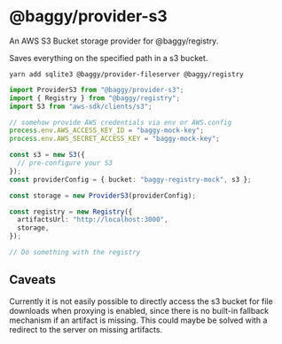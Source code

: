 # @baggy/provider-s3

An AWS S3 Bucket storage provider for @baggy/registry.

Saves everything on the specified path in a s3 bucket.

`yarn add sqlite3 @baggy/provider-fileserver @baggy/registry`

```typescript
import ProviderS3 from "@baggy/provider-s3";
import { Registry } from "@baggy/registry";
import S3 from "aws-sdk/clients/s3";

// somehow provide AWS credentials via env or AWS.config
process.env.AWS_ACCESS_KEY_ID = "baggy-mock-key";
process.env.AWS_SECRET_ACCESS_KEY = "baggy-mock-key";

const s3 = new S3({
  // pre-configure your S3
});
const providerConfig = { bucket: "baggy-registry-mock", s3 };

const storage = new ProviderS3(providerConfig);

const registry = new Registry({
  artifactsUrl: "http://localhost:3000",
  storage,
});

// Do something with the registry
```

## Caveats

Currently it is not easily possible to directly access the s3 bucket
for file downloads when proxying is enabled, since there is no built-in
fallback mechanism if an artifact is missing. This could maybe be solved with
a redirect to the server on missing artifacts.
